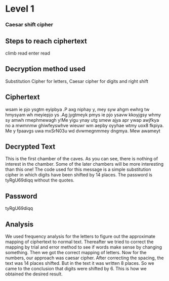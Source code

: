 # Level 1
### **Caesar shift cipher**
## Steps to reach ciphertext

climb read enter read 

## Decryption method used

Substitution Cipher for letters, Caesar cipher for digits and right shift

## Ciphertext

wsam ie pjo ysgtm eyipbya .P axg niphay y, mey syw ahgm ewhrg tw hmysyam wh meyiepjo ys .Ag jygtmeyk pmys ie pjo ysavw kkoyjgsy whmy sy amwh rmephmewagh y!Me yigu ynay utg smew ajya apr ywap awjfkya no a mwmnmw ghiwfeyswhve wieuwr wm aepby oyyhae wtmy uox8 fkpiya. Me y fpaavgs uwa mxSrN03u wd dvwmegnmmey dngmya. Mew awameyt

## Decrypted Text

This is the first chamber of the caves. As you can see, there is nothing of interest in the chamber. Some of the later chambers will be more interesting than this one! The code used for this message is a simple substitution cipher in which digits have been shifted by 14 places. The password is tyRgU69diqq without the quotes.

## Password

tyRgU69diqq

## Analysis

We used frequency analysis for the letters to figure out the approximate mapping of ciphertext to normal text. Thereafter we tried to correct the mapping by trial and error method to see if words make sense by changing something. Then we got the correct mapping of letters. Now for the numbers, our approach was caesar cipher. After correcting the spacing, the text was 14 places shifted.
But in the text it was written 8 places. So we came to the conclusion that digits were shifted by 6. This is how we obtained the desired result.
